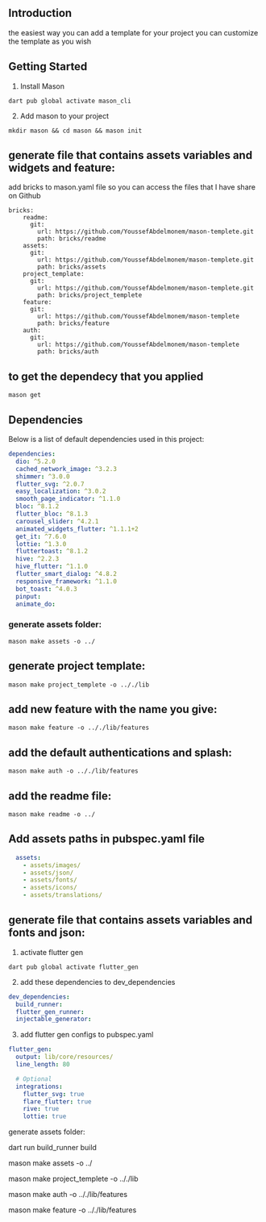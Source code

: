 ## Introduction
the easiest way you can add a template for your project
you can customize the template as you wish 

## Getting Started

1. Install Mason

```shell
dart pub global activate mason_cli

```

2. Add mason to your project

```shell
mkdir mason && cd mason && mason init
```
## generate file that contains assets variables and widgets and feature: 

add bricks to mason.yaml file so you can access the files that I have share on Github


```shell
bricks:
    readme:
      git:
        url: https://github.com/YoussefAbdelmonem/mason-templete.git
        path: bricks/readme
    assets:
      git:
        url: https://github.com/YoussefAbdelmonem/mason-templete.git
        path: bricks/assets
    project_template:
      git:
        url: https://github.com/YoussefAbdelmonem/mason-templete.git
        path: bricks/project_templete
    feature:
      git:
        url: https://github.com/YoussefAbdelmonem/mason-templete
        path: bricks/feature
    auth:
      git:
        url: https://github.com/YoussefAbdelmonem/mason-templete
        path: bricks/auth

```
## to get the dependecy that you applied
```shell
mason get
```
## Dependencies

Below is a list of default dependencies used in this project:
```yaml
dependencies:
  dio: ^5.2.0
  cached_network_image: ^3.2.3
  shimmer: ^3.0.0
  flutter_svg: ^2.0.7
  easy_localization: ^3.0.2
  smooth_page_indicator: ^1.1.0
  bloc: ^8.1.2
  flutter_bloc: ^8.1.3
  carousel_slider: ^4.2.1
  animated_widgets_flutter: ^1.1.1+2
  get_it: ^7.6.0
  lottie: ^1.3.0
  fluttertoast: ^8.1.2
  hive: ^2.2.3
  hive_flutter: ^1.1.0
  flutter_smart_dialog: ^4.8.2
  responsive_framework: ^1.1.0
  bot_toast: ^4.0.3
  pinput:
  animate_do:
```
### generate assets folder:
```shell
mason make assets -o ../
```


## generate project template:
```shell
mason make project_templete -o .././lib
```

## add new feature with the name you give:
```shell
mason make feature -o .././lib/features
```
## add the default authentications and splash:
```shell
mason make auth -o .././lib/features
```
## add the readme file:
```shell
mason make readme -o ../
```


## Add assets paths in pubspec.yaml file

```yaml
  assets:
    - assets/images/
    - assets/json/
    - assets/fonts/
    - assets/icons/
    - assets/translations/
```

## generate file that contains assets variables and fonts and json: 

1. activate flutter gen 

```shell
dart pub global activate flutter_gen
```


2. add these dependencies to dev_dependencies  

```yaml
dev_dependencies:
  build_runner:
  flutter_gen_runner:
  injectable_generator: 
```

3. add flutter gen configs to pubspec.yaml

```yaml
flutter_gen:
  output: lib/core/resources/
  line_length: 80 

  # Optional
  integrations:
    flutter_svg: true
    flare_flutter: true
    rive: true
    lottie: true
```

generate assets folder:

dart run build_runner build

mason make assets -o ../

mason make project_templete -o .././lib

mason make auth -o .././lib/features

mason make feature -o .././lib/features

